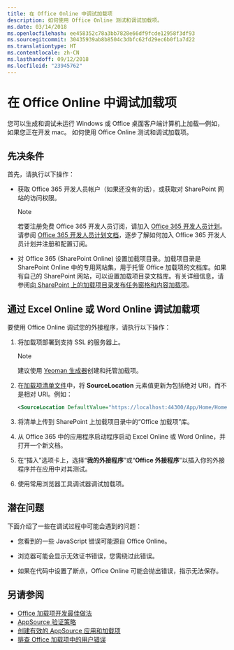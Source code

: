 ```yaml
---
title: 在 Office Online 中调试加载项
description: 如何使用 Office Online 测试和调试加载项。
ms.date: 03/14/2018
ms.openlocfilehash: ee458352c78a3bb7828e66df9fcde12958f3df93
ms.sourcegitcommit: 30435939ab8b8504c3dbfc62fd29ec6b0f1a7d22
ms.translationtype: HT
ms.contentlocale: zh-CN
ms.lasthandoff: 09/12/2018
ms.locfileid: "23945762"
---
```

# <a name="debug-add-ins-in-office-online"></a>在 Office Online 中调试加载项


您可以生成和调试未运行 Windows 或 Office 桌面客户端计算机上加载&mdash;例如，如果您正在开发 mac。 如何使用 Office Online 测试和调试加载项。 

## <a name="prerequisites"></a>先决条件

首先，请执行以下操作：

- 获取 Office 365 开发人员帐户（如果还没有的话），或获取对 SharePoint 网站的访问权限。
    
  > [!NOTE]
  > 若要注册免费 Office 365 开发人员订阅，请加入 [Office 365 开发人员计划](https://developer.microsoft.com/office/dev-program)。 请参阅 [Office 365 开发人员计划文档](https://docs.microsoft.com/office/developer-program/office-365-developer-program)，逐步了解如何加入 Office 365 开发人员计划并注册和配置订阅。
     
- 对 Office 365 (SharePoint Online) 设置加载项目录。加载项目录是 SharePoint Online 中的专用网站集，用于托管 Office 加载项的文档库。如果有自己的 SharePoint 网站，可以设置加载项目录文档库。有关详细信息，请参阅[向 SharePoint 上的加载项目录发布任务窗格和内容加载项](../publish/publish-task-pane-and-content-add-ins-to-an-add-in-catalog.md)。
    

## <a name="debug-your-add-in-from-excel-online-or-word-online"></a>通过 Excel Online 或 Word Online 调试加载项

要使用 Office Online 调试您的外接程序，请执行以下操作：

1. 将加载项部署到支持 SSL 的服务器上。
    
    > [!NOTE]
    > 建议使用 [Yeoman 生成器](https://github.com/OfficeDev/generator-office)创建和托管加载项。
     
2. 在[加载项清单文件](../develop/add-in-manifests.md)中，将 **SourceLocation** 元素值更新为包括绝对 URI，而不是相对 URI。例如：
      
    ```xml
    <SourceLocation DefaultValue="https://localhost:44300/App/Home/Home.html" />
    ```
    
3. 将清单上传到 SharePoint 上加载项目录中的“Office 加载项”库。
    
4. 从 Office 365 中的应用程序启动程序启动 Excel Online 或 Word Online，并打开一个新文档。
    
5. 在“插入”选项卡上，选择“**我的外接程序**”或“**Office 外接程序**”以插入你的外接程序并在应用中对其测试。
    
6. 使用常用浏览器工具调试器调试加载项。

## <a name="potential-issues"></a>潜在问题    

下面介绍了一些在调试过程中可能会遇到的问题：
    
- 您看到的一些 JavaScript 错误可能源自 Office Online。
      
- 浏览器可能会显示无效证书错误，您需绕过此错误。
      
- 如果在代码中设置了断点，Office Online 可能会抛出错误，指示无法保存。

## <a name="see-also"></a>另请参阅

- [Office 加载项开发最佳做法](../concepts/add-in-development-best-practices.md)
- [AppSource 验证策略](https://docs.microsoft.com/office/dev/store/validation-policies)  
- [创建有效的 AppSource 应用和加载项](https://docs.microsoft.com/office/dev/store/create-effective-office-store-listings)  
- [排查 Office 加载项中的用户错误](testing-and-troubleshooting.md)
    
